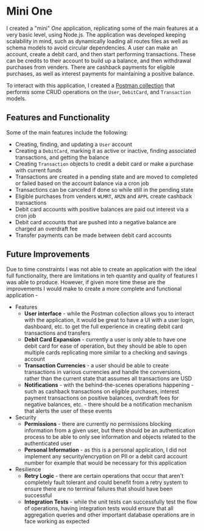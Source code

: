 # Mini One

I created a "mini" _One_ application, replicating some of the main features at a very basic level, using Node.js. The application was developed keeping scalability in mind, such as dynamically loading all routes files as well as schema models to avoid circular dependencies. A user can make an account, create a debit card, and then start performing transactions. These can be credits to their account to build up a balance, and then withdrawal purchases from venders. There are cashback payments for eligible purchases, as well as interest payments for maintaining a positive balance.

To interact with this application, I created a [Postman collection](https://documenter.getpostman.com/view/9397937/2sAXqm9jZB) that performs some CRUD operations on the `User`, `DebitCard`, and `Transaction` models.

## Features and Functionality
Some of the main features include the following:
- Creating, finding, and updating a `User` account
- Creating a `DebitCard`, marking it as active or inactive, finding associated transactions, and getting the balance
- Creating `Transaction` objects to credit a debit card or make a purchase with current funds
- Transactions are created in a pending state and are moved to completed or failed based on the account balance via a cron job
- Transactions can be canceled if done so while still in the pending state
- Eligible purchases from venders `WLMRT`, `AMZN` and `APPL` create cashback transactions
- Debit card accounts with positive balances are paid out interest via a cron job
- Debit card accounts that are pushed into a negative balance are charged an overdraft fee
- Transfer payments can be made between debit card accounts

## Future Improvements
Due to time constraints I was not able to create an application with the ideal full functionality, there are limitations in teh quantity and quality of features I was able to produce. However, if given more time these are the improvements I would make to create a more complete and functional application -
- Features
   - **User interface** - while the Postman collection allows you to interact with the application, it would be great to have a UI with a user login, dashboard, etc. to get the full experience in creating debit card transactions and transfers
   - **Debit Card Expansion** - currently a user is only able to have one debit card for ease of operation, but they should be able to open multiple cards replicating more similar to a checking and savings account
   - **Transaction Currencies** - a user should be able to create transactions in various currencies and handle the conversions, rather than the current state that assumes all transactions are USD
   - **Notifications** - with the behind-the-scenes operations happening - such as cashback transactions on eligible purchases, interest payment transactions on positive balances, overdraft fees for negative balances, etc. - there should be a notification mechanism that alerts the user of these events
- Security
   - **Permissions** - there are currently no permissions blocking information from a given user, but there should be an authentication process to be able to only see information and objects related to the authenticated user
   - **Personal Information** - as this is a personal application, I did not implement any security/encryption on PII or a debit card account number for example that would be necessary for this application
- Resilience
   - **Retry Logic** - there are certain operations that occur that aren't completely fault tolerant and could benefit from a retry system to ensure there are no terminal failures that should have been successful
   - **Integration Tests** - while the unit tests can successfully test the flow of operations, having integration tests would ensure that all aggregation queries and other important database operations are in face working as expected
